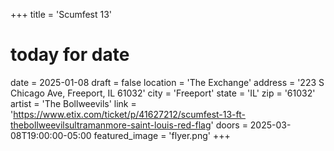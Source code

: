 +++
title = 'Scumfest 13'
# today for date
date = 2025-01-08
draft = false
location = 'The Exchange'
address = '223 S Chicago Ave, Freeport, IL 61032'
city = 'Freeport'
state = 'IL'
zip = '61032'
artist = 'The Bollweevils'
link = 'https://www.etix.com/ticket/p/41627212/scumfest-13-ft-thebollweevilsultramanmore-saint-louis-red-flag'
doors = 2025-03-08T19:00:00-05:00
featured_image = 'flyer.png'
+++
